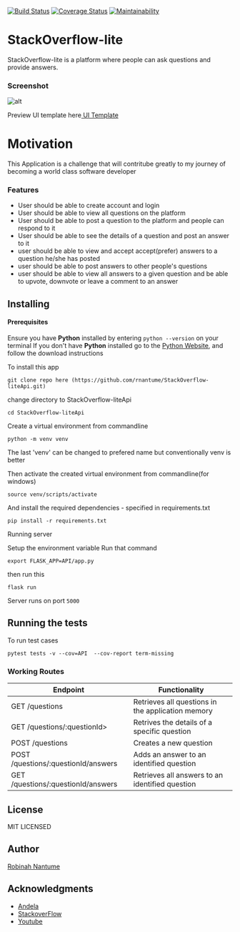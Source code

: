 [![Build Status](https://travis-ci.org/rnantume/StackOverflow-liteApi.svg?branch=develop)](https://travis-ci.org/rnantume/StackOverflow-liteApi)
[![Coverage Status](https://coveralls.io/repos/github/rnantume/StackOverflow-liteApi/badge.svg?branch=develop)](https://coveralls.io/github/rnantume/StackOverflow-liteApi?branch=develop)
[![Maintainability](https://api.codeclimate.com/v1/badges/d38815d4d6998ac2ad88/maintainability)](https://codeclimate.com/github/rnantume/StackOverflow-liteApi/maintainability)

# StackOverflow-lite
StackOverflow-lite is a platform where people can ask questions and provide answers.

### Screenshot

![alt](./UI/assets/screenshot/shot1.png)

Preview UI template here[ UI Template](https://rnantume.github.io/StackOverflow-liteApi/UI/index.html)

# Motivation

This Application is a challenge that will contritube greatly to my journey of becoming a
world class software developer


### Features

- User should be able to create account and login
- User should be able to view all questions on the platform
- User should be able to post a question to the platform and people can respond to it
- User should be able to see the details of a question and post an answer to it
- user should be able to view and accept accept(prefer) answers to a question he/she has posted
- user should be able to post answers to other people's questions
- user should be able to view all answers to a given question and be able to upvote, downvote or
  leave a comment to an answer

## Installing

#### Prerequisites

Ensure you have **Python** installed by entering `python --version` on your terminal
If you don't have **Python** installed go to the [Python Website](http://python.org), and follow the download instructions

To install this app

```
git clone repo here (https://github.com/rnantume/StackOverflow-liteApi.git)
```
change directory to StackOverflow-liteApi
```
cd StackOverflow-liteApi
```
Create a virtual environment from commandline
```
python -m venv venv
```
The last 'venv' can be changed to prefered name but conventionally venv is better

Then activate the created virtual environment from commandline(for windows)
```
source venv/scripts/activate
```

And install the required dependencies - specified in requirements.txt

```
pip install -r requirements.txt
```

Running server

Setup  the environment variable
Run that command

```
export FLASK_APP=API/app.py
```
then run this

```
flask run 
```

Server runs on port ``5000``

## Running the tests

To run test cases

```
pytest tests -v --cov=API  --cov-report term-missing
```

### Working Routes

<table>
<thead>
<tr>
<th>Endpoint</th>
<th>Functionality</th>
</tr>
</thead>
<tbody>
<tr>
<td>GET /questions</td>
<td>Retrieves all questions in the application memory</td>
</tr>
<tr>
<td>GET /questions/:questionId></td>
<td>Retrives the details of a specific question</td>
</tr>
<tr>
<td>POST /questions</td>
<td>Creates a new question</td>
</tr>
<tr>
<td>POST /questions/:questionId/answers</td>
<td>Adds an answer to an identified question</td>
</tr>
<tr>
<td>GET /questions/:questionId/answers</td>
<td>Retrieves all answers to an identified question</td>
</tr>
</tbody></table>

## License

MIT LICENSED

## Author

[Robinah Nantume](http://github.com/rnantume)

## Acknowledgments

- [Andela](http://andela.com)
- [StackoverFlow](stackoverflow.com)
- [Youtube](youtube.com)
